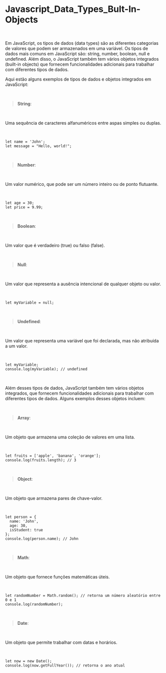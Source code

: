 # Javascript_Data_Types_Bult-In-Objects

<br/>

Em JavaScript, os tipos de dados (data types) são as diferentes categorias de valores que podem ser armazenados em uma variável. Os tipos de dados mais comuns em JavaScript são: string, number, boolean, null e undefined. Além disso, o JavaScript também tem vários objetos integrados (built-in objects) que fornecem funcionalidades adicionais para trabalhar com diferentes tipos de dados.

Aqui estão alguns exemplos de tipos de dados e objetos integrados em JavaScript:

<br/>

> **String**: 

<br/>

Uma sequência de caracteres alfanuméricos entre aspas simples ou duplas.

<br/>

```
let name = 'John';
let message = "Hello, world!";
```

<br/>

> **Number**: 

<br/>

Um valor numérico, que pode ser um número inteiro ou de ponto flutuante.

<br/>

```
let age = 30;
let price = 9.99;
```

<br/>

> **Boolean**: 

<br/>

Um valor que é verdadeiro (true) ou falso (false).

<br/>

> **Null**: 

<br/>

Um valor que representa a ausência intencional de qualquer objeto ou valor.

<br/>

```
let myVariable = null;
```

<br/>

> **Undefined**: 

<br/>

Um valor que representa uma variável que foi declarada, mas não atribuída a um valor.

<br/>

```
let myVariable;
console.log(myVariable); // undefined
```

<br/>

Além desses tipos de dados, JavaScript também tem vários objetos integrados, que fornecem funcionalidades adicionais para trabalhar com diferentes tipos de dados. Alguns exemplos desses objetos incluem:

<br/>

> **Array**: 

<br/> 

Um objeto que armazena uma coleção de valores em uma lista.

<br/>

```
let fruits = ['apple', 'banana', 'orange'];
console.log(fruits.length); // 3
```

<br/>

> **Object**: 

<br/>

Um objeto que armazena pares de chave-valor.

<br/>

```
let person = {
  name: 'John',
  age: 30,
  isStudent: true
};
console.log(person.name); // John
```

<br/>

> **Math**: 

<br/>

Um objeto que fornece funções matemáticas úteis.

<br/>

```
let randomNumber = Math.random(); // retorna um número aleatório entre 0 e 1
console.log(randomNumber);
```

<br/>

> **Date**: 

<br/>

Um objeto que permite trabalhar com datas e horários.

<br/>

```
let now = new Date();
console.log(now.getFullYear()); // retorna o ano atual
```

<br/>
